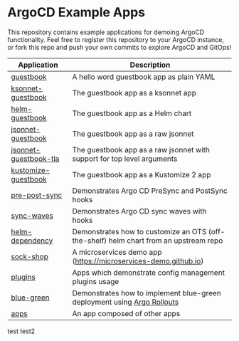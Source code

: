 # ArgoCD Example Apps

This repository contains example applications for demoing ArgoCD functionality. Feel free
to register this repository to your ArgoCD instance, or fork this repo and push your own commits
to explore ArgoCD and GitOps!

| Application | Description |
|-------------|-------------|
| [guestbook](guestbook/) | A hello word guestbook app as plain YAML |
| [ksonnet-guestbook](ksonnet-guestbook/) | The guestbook app as a ksonnet app |
| [helm-guestbook](helm-guestbook/) | The guestbook app as a Helm chart |
| [jsonnet-guestbook](jsonnet-guestbook/) | The guestbook app as a raw jsonnet |
| [jsonnet-guestbook-tla](jsonnet-guestbook-tla/) | The guestbook app as a raw jsonnet with support for top level arguments |
| [kustomize-guestbook](kustomize-guestbook/) | The guestbook app as a Kustomize 2 app |
| [pre-post-sync](pre-post-sync/) | Demonstrates Argo CD PreSync and PostSync hooks |
| [sync-waves](sync-waves/) | Demonstrates Argo CD sync waves with hooks |
| [helm-dependency](helm-dependency/) | Demonstrates how to customize an OTS (off-the-shelf) helm chart from an upstream repo |
| [sock-shop](sock-shop/) | A microservices demo app (https://microservices-demo.github.io) |
| [plugins](plugins/) | Apps which demonstrate config management plugins usage |
| [blue-green](blue-green/) | Demonstrates how to implement blue-green deployment using [Argo Rollouts](https://github.com/argoproj/argo-rollouts)
| [apps](apps/) | An app composed of other apps |

test
test2